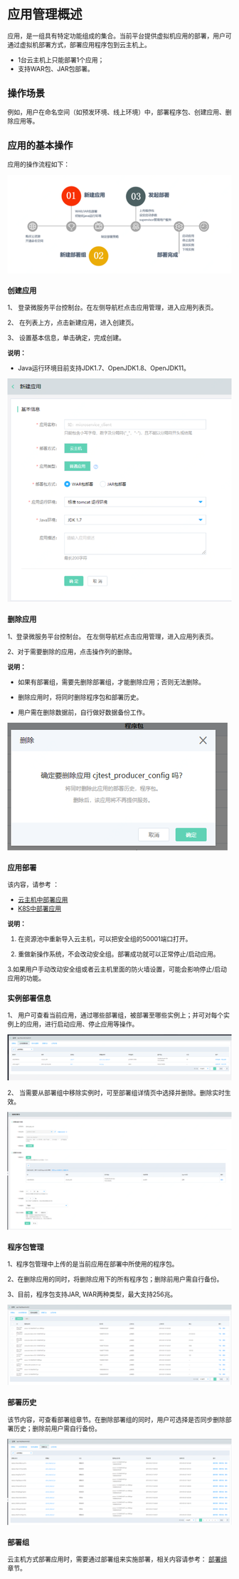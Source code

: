 #  应用管理概述
应用，是一组具有特定功能组成的集合。当前平台提供虚拟机应用的部署，用户可通过虚拟机部署方式，部署应用程序包到云主机上。

- 1台云主机上只能部署1个应用；
- 支持WAR包、JAR包部署。


## 操作场景

例如，用户在命名空间（如预发环境、线上环境）中，部署程序包、创建应用、删除应用等。

## 应用的基本操作

应用的操作流程如下：

![](../../../../../image/Internet-Middleware/JD-Distributed-Service-Framework/app-flow.png)



### 创建应用

1、	登录微服务平台控制台。在左侧导航栏点击应用管理，进入应用列表页。

2、	在列表上方，点击新建应用，进入创建页。

3、	设置基本信息，单击确定，完成创建。

**说明：**

-  Java运行环境目前支持JDK1.7、OpenJDK1.8、OpenJDK11。


![](../../../../../image/Internet-Middleware/JD-Distributed-Service-Framework/app-create-11.png)


### 删除应用

1、登录微服务平台控制台。	在左侧导航栏点击应用管理，进入应用列表页。

2、对于需要删除的应用，点击操作列的删除。

**说明：**

- 如果有部署组，需要先删除部署组，才能删除应用；否则无法删除。

- 删除应用时，将同时删除程序包和部署历史。

- 用户需在删除数据前，自行做好数据备份工作。


![](../../../../../image/Internet-Middleware/JD-Distributed-Service-Framework/app-del-1.png)


### 应用部署

该内容，请参考 ：

 -  [云主机中部署应用](APPDeloy.md)  
 -  [K8S中部署应用](K8SAPPDeloy.md)   

**说明：**

1. 在资源池中重新导入云主机，可以把安全组的50001端口打开。

2. 重做新操作系统，不会改动安全组。部署成功就可以正常停止/启动应用。

3.如果用户手动改动安全组或者云主机里面的防火墙设置，可能会影响停止/启动应用的功能。


### 实例部署信息

1、 用户可查看当前应用，通过哪些部署组，被部署至哪些实例上；并可对每个实例上的应用，进行启动应用、停止应用等操作。


![](../../../../../image/Internet-Middleware/JD-Distributed-Service-Framework/app-slbsxx.png)


2、 当需要从部署组中移除实例时，可至部署组详情页中选择并删除。删除实时生效。 

![](../../../../../image/Internet-Middleware/JD-Distributed-Service-Framework/app-bsz-edit.png)


### 程序包管理

1、程序包管理中上传的是当前应用在部署中所使用的程序包。

2、在删除应用的同时，将删除应用下的所有程序包；删除前用户需自行备份。

3、目前，程序包支持JAR, WAR两种类型，最大支持256兆。

![](../../../../../image/Internet-Middleware/JD-Distributed-Service-Framework/app-cxb-list-1.png)



### 部署历史

该节内容，可查看部署组章节。在删除部署组的同时，用户可选择是否同步删除部署历史；删除前用户需自行备份。

![](../../../../../image/Internet-Middleware/JD-Distributed-Service-Framework/app-bsz-history-list.png)


### 部署组

云主机方式部署应用时，需要通过部署组来实施部署，相关内容请参考： [部署组](Deploy-Group.md)  章节。



